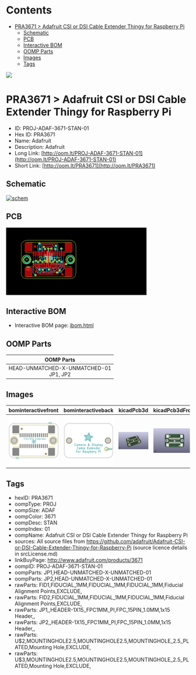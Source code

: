 



Contents
========

* [PRA3671 > Adafruit CSI or DSI Cable Extender Thingy for Raspberry Pi](#pra3671--adafruit-csi-or-dsi-cable-extender-thingy-for-raspberry-pi)
	* [Schematic](#schematic)
	* [PCB](#pcb)
	* [Interactive BOM](#interactive-bom)
	* [OOMP Parts](#oomp-parts)
	* [Images](#images)
	* [Tags](#tags)
  
![][im]
# PRA3671 > Adafruit CSI or DSI Cable Extender Thingy for Raspberry Pi

- ID: PROJ-ADAF-3671-STAN-01
- Hex ID: PRA3671
- Name: Adafruit
- Description: Adafruit
- Long Link: [http://oom.lt/PROJ-ADAF-3671-STAN-01](http://oom.lt/PROJ-ADAF-3671-STAN-01)
- Short Link: [http://oom.lt/PRA3671](http://oom.lt/PRA3671)

## Schematic
  
[![schem](eagleSchemImage.png)](eagleSchemImage.png)
## PCB
  
[![pcb](eagleImage.png)](eagleImage.png)
## Interactive BOM

- Interactive BOM page: [ibom.html](https://htmlpreview.github.io/?https://github.com/oomlout/oomlout_OOMP_projects/blob/main/PROJ-ADAF-3671-STAN-01/kicad/bom/ibom.html)

## OOMP Parts
  

|OOMP Parts|
| :---: |
|HEAD-UNMATCHED-X-UNMATCHED-01<BR>JP1, JP2|

## Images
  
  

|bominteractivefront|bominteractiveback|kicadPcb3d|kicadPcb3dFront|kicadPcb3dBack|eagleImage|eagleSchemImage|pcbdraw|pcbdrawback|
| :---: | :---: | :---: | :---: | :---: | :---: | :---: | :---: | :---: |
|[![bominteractivefront](bomFront_140.png)](bomFront.png)|[![bominteractiveback](bomBack_140.png)](bomBack.png)|[![kicadPcb3d](kicadPcb3d_140.png)](kicadPcb3d.png)|[![kicadPcb3dFront](kicadPcb3dFront_140.png)](kicadPcb3dFront.png)|[![kicadPcb3dBack](kicadPcb3dBack_140.png)](kicadPcb3dBack.png)|[![eagleImage](eagleImage_140.png)](eagleImage.png)|[![eagleSchemImage](eagleSchemImage_140.png)](eagleSchemImage.png)|[![pcbdraw](pcbdraw_140.png)](pcbdraw.png)|[![pcbdrawback](pcbdrawBack_140.png)](pcbdrawBack.png)|

## Tags

- hexID: PRA3671
- oompType: PROJ
- oompSize: ADAF
- oompColor: 3671
- oompDesc: STAN
- oompIndex: 01
- oompName: Adafruit CSI or DSI Cable Extender Thingy for Raspberry Pi
- sources: All source files from https://github.com/adafruit/Adafruit-CSI-or-DSI-Cable-Extender-Thingy-for-Raspberry-Pi (source licence details in srcLicense.md)
- linkBuyPage: http://www.adafruit.com/products/3671
- oompID: PROJ-ADAF-3671-STAN-01
- oompParts: JP1,HEAD-UNMATCHED-X-UNMATCHED-01
- oompParts: JP2,HEAD-UNMATCHED-X-UNMATCHED-01
- rawParts: FID1,FIDUCIAL_1MM,FIDUCIAL_1MM,FIDUCIAL_1MM,Fiducial Alignment Points,EXCLUDE,
- rawParts: FID2,FIDUCIAL_1MM,FIDUCIAL_1MM,FIDUCIAL_1MM,Fiducial Alignment Points,EXCLUDE,
- rawParts: JP1,,HEADER-1X15_FPC1MM_PI,FPC_15PIN_1.0MM,1x15 Header,,
- rawParts: JP2,,HEADER-1X15_FPC1MM_PI,FPC_15PIN_1.0MM,1x15 Header,,
- rawParts: U$2,MOUNTINGHOLE2.5,MOUNTINGHOLE2.5,MOUNTINGHOLE_2.5_PLATED,Mounting Hole,EXCLUDE,
- rawParts: U$3,MOUNTINGHOLE2.5,MOUNTINGHOLE2.5,MOUNTINGHOLE_2.5_PLATED,Mounting Hole,EXCLUDE,



[im]: kicadPcb3d_450.png
